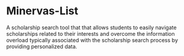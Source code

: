 # Minervas-List
A scholarship search tool that that allows students to easily navigate scholarships related to their interests and overcome the information overload typically associated with the scholarship search process by providing personalized data. 
